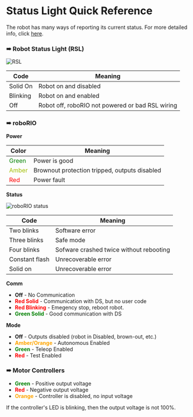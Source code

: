 # Status Light Quick Reference

The robot has many ways of reporting its current status. For more detailed info, click [here](http://wpilib.screenstepslive.com/s/4485/m/24166/l/144972-status-light-quick-reference).

### ➠ Robot Status Light (RSL)

![RSL](http://mililanirobotics.gitbooks.io/frc-electrical-bible/content/roboRIO/rsl.jpg)

| Code     | Meaning                                          |
| -------- | -------------------------------------------------|
| Solid On | Robot on and disabled                            |
| Blinking | Robot on and enabled                             |
| Off      | Robot off, roboRIO not powered or bad RSL wiring |


### ➠ roboRIO

**Power**

| Color | Meaning                                       |
| ----- | --------------------------------------------- |
| <font color=green>Green</font> | Power is good                                 |
| <font color=amber>Amber</font> | Brownout protection tripped, outputs disabled |
| <font color=red>Red</font>   | Power fault                                   |

**Status**

![roboRIO status](http://team358.org/files/programming/ControlSystem2015-2019/images/roboRIO-StatusLights.jpg)

| Code | Meaning |
| ---- | ------- |
| Two blinks | Software error |
| Three blinks | Safe mode |
| Four blinks | Sofware crashed twice without rebooting |
| Constant flash | Unrecoverable error |
| Solid on | Unrecoverable error|

**Comm**

- **Off** - No Communication
- <font color=red>**Red Solid**</font> - Communication with DS, but no user code
- <font color=red>**Red Blinking**</font> - Emegency stop, reboot robot.
- <font color=green>**Green Solid**</font> - Good communication with DS

**Mode**

- **Off** - Outputs disabled (robot in Disabled, brown-out, etc.)
- <font color=orange>**Amber/Orange**</font> - Autonomous Enabled
- <font color=green>**Green**</font> - Teleop Enabled
- <font color=red>**Red**</font> - Test Enabled

### ➠ Motor Controllers

- <font color=green>**Green**</font> - Positive output voltage
- <font color=red>**Red**</font> - Negative output voltage
- <font color=orange>**Orange**</font> - Controller is disabled, no input voltage

If the controller's LED is blinking, then the output voltage is not 100%.